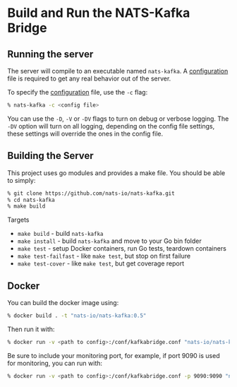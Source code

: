 # Build and Run the NATS-Kafka Bridge

## Running the server

The server will compile to an executable named `nats-kafka`. A
[configuration](config.md) file is required to get any real behavior out of the
server.

To specify the [configuration](config.md) file, use the `-c` flag:

```bash
% nats-kafka -c <config file>
```

You can use the `-D`, `-V` or `-DV` flags to turn on debug or verbose logging.
The `-DV` option will turn on all logging, depending on the config file
settings, these settings will override the ones in the config file.

## Building the Server

This project uses go modules and provides a make file. You should be able to
simply:

```bash
% git clone https://github.com/nats-io/nats-kafka.git
% cd nats-kafka
% make build
```

Targets
* `make build` - build `nats-kafka`
* `make install` - build `nats-kafka` and move to your Go bin folder
* `make test` - setup Docker containers, run Go tests, teardown containers
* `make test-failfast` - like `make test`, but stop on first failure
* `make test-cover` - like `make test`, but get coverage report

## Docker

You can build the docker image using:

```bash
% docker build . -t "nats-io/nats-kafka:0.5"
```

Then run it with:

```bash
% docker run -v <path to config>:/conf/kafkabridge.conf "nats-io/nats-kafka:0.5" -c /conf/kafkabridge.conf
```

Be sure to include your monitoring port, for example, if port 9090 is used for monitoring, you can run with:

```bash
% docker run -v <path to config>:/conf/kafkabridge.conf -p 9090:9090 "nats-io/nats-kafka:0.5" -c /conf/kafkabridge.conf
```
